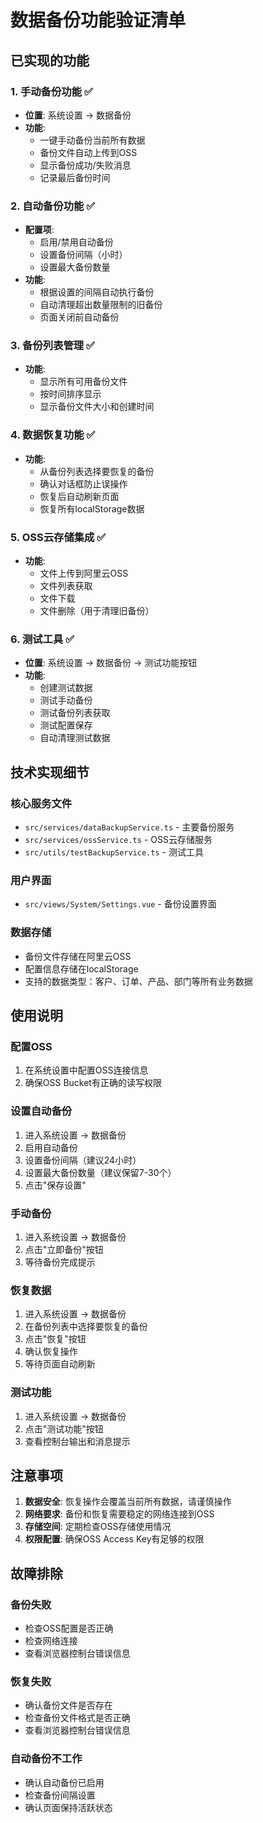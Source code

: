 # 数据备份功能验证清单

## 已实现的功能

### 1. 手动备份功能 ✅
- **位置**: 系统设置 → 数据备份
- **功能**: 
  - 一键手动备份当前所有数据
  - 备份文件自动上传到OSS
  - 显示备份成功/失败消息
  - 记录最后备份时间

### 2. 自动备份功能 ✅
- **配置项**:
  - 启用/禁用自动备份
  - 设置备份间隔（小时）
  - 设置最大备份数量
- **功能**:
  - 根据设置的间隔自动执行备份
  - 自动清理超出数量限制的旧备份
  - 页面关闭前自动备份

### 3. 备份列表管理 ✅
- **功能**:
  - 显示所有可用备份文件
  - 按时间排序显示
  - 显示备份文件大小和创建时间

### 4. 数据恢复功能 ✅
- **功能**:
  - 从备份列表选择要恢复的备份
  - 确认对话框防止误操作
  - 恢复后自动刷新页面
  - 恢复所有localStorage数据

### 5. OSS云存储集成 ✅
- **功能**:
  - 文件上传到阿里云OSS
  - 文件列表获取
  - 文件下载
  - 文件删除（用于清理旧备份）

### 6. 测试工具 ✅
- **位置**: 系统设置 → 数据备份 → 测试功能按钮
- **功能**:
  - 创建测试数据
  - 测试手动备份
  - 测试备份列表获取
  - 测试配置保存
  - 自动清理测试数据

## 技术实现细节

### 核心服务文件
- `src/services/dataBackupService.ts` - 主要备份服务
- `src/services/ossService.ts` - OSS云存储服务
- `src/utils/testBackupService.ts` - 测试工具

### 用户界面
- `src/views/System/Settings.vue` - 备份设置界面

### 数据存储
- 备份文件存储在阿里云OSS
- 配置信息存储在localStorage
- 支持的数据类型：客户、订单、产品、部门等所有业务数据

## 使用说明

### 配置OSS
1. 在系统设置中配置OSS连接信息
2. 确保OSS Bucket有正确的读写权限

### 设置自动备份
1. 进入系统设置 → 数据备份
2. 启用自动备份
3. 设置备份间隔（建议24小时）
4. 设置最大备份数量（建议保留7-30个）
5. 点击"保存设置"

### 手动备份
1. 进入系统设置 → 数据备份
2. 点击"立即备份"按钮
3. 等待备份完成提示

### 恢复数据
1. 进入系统设置 → 数据备份
2. 在备份列表中选择要恢复的备份
3. 点击"恢复"按钮
4. 确认恢复操作
5. 等待页面自动刷新

### 测试功能
1. 进入系统设置 → 数据备份
2. 点击"测试功能"按钮
3. 查看控制台输出和消息提示

## 注意事项

1. **数据安全**: 恢复操作会覆盖当前所有数据，请谨慎操作
2. **网络要求**: 备份和恢复需要稳定的网络连接到OSS
3. **存储空间**: 定期检查OSS存储使用情况
4. **权限配置**: 确保OSS Access Key有足够的权限

## 故障排除

### 备份失败
- 检查OSS配置是否正确
- 检查网络连接
- 查看浏览器控制台错误信息

### 恢复失败
- 确认备份文件是否存在
- 检查备份文件格式是否正确
- 查看浏览器控制台错误信息

### 自动备份不工作
- 确认自动备份已启用
- 检查备份间隔设置
- 确认页面保持活跃状态